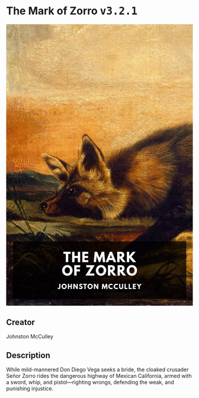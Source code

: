 
# The Mark of Zorro <kbd>v3.2.1</kbd>

<center>
  <img src="./cover-1024.jpg"/>
</center>

## Creator
Johnston McCulley

## Description
While mild-mannered Don Diego Vega seeks a bride, the cloaked crusader Señor Zorro rides the dangerous highway of Mexican California, armed with a sword, whip, and pistol—righting wrongs, defending the weak, and punishing injustice.
